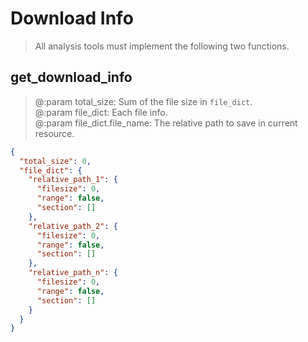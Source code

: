 # Download Info
> All analysis tools must implement the following two functions.

## get_download_info
> @:param total_size: Sum of the file size in `file_dict`.<br>
> @:param file_dict: Each file info.<br>
> @:param file_dict.file_name: The relative path to save in current resource.
```json
{
  "total_size": 0,
  "file_dict": {
    "relative_path_1": {
      "filesize": 0,
      "range": false,
      "section": []
    },
    "relative_path_2": {
      "filesize": 0,
      "range": false,
      "section": []
    },
    "relative_path_n": {
      "filesize": 0,
      "range": false,
      "section": []
    }
  }
}
```